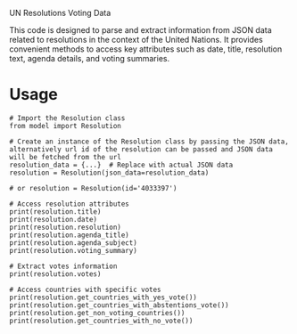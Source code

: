 UN Resolutions Voting Data

This code is designed to parse and extract information from JSON data related to resolutions in the context of the United Nations. It provides convenient methods to access key attributes such as date, title, resolution text, agenda details, and voting summaries.

# Usage
```
# Import the Resolution class
from model import Resolution

# Create an instance of the Resolution class by passing the JSON data, alternatively url id of the resolution can be passed and JSON data will be fetched from the url
resolution_data = {...}  # Replace with actual JSON data
resolution = Resolution(json_data=resolution_data)

# or resolution = Resolution(id='4033397')

# Access resolution attributes
print(resolution.title)
print(resolution.date)
print(resolution.resolution)
print(resolution.agenda_title)
print(resolution.agenda_subject)
print(resolution.voting_summary)

# Extract votes information
print(resolution.votes)

# Access countries with specific votes
print(resolution.get_countries_with_yes_vote())
print(resolution.get_countries_with_abstentions_vote())
print(resolution.get_non_voting_countries())
print(resolution.get_countries_with_no_vote())
```

